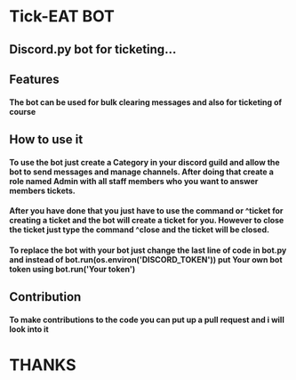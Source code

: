 # Tick-EAT BOT
## Discord.py bot for ticketing...

## Features
#### The bot can be used for bulk clearing messages and also for ticketing of course

## How to use it
#### To use the bot just create a Category in your discord guild and allow the bot to send messages and manage channels. After doing that create a role named Admin with all staff members who you want to answer members tickets.
#### After you have done that you just have to use the command or ^ticket for creating a ticket and the bot will create a ticket for you. However to close the ticket just type the command ^close and the ticket will be closed.
#### To replace the bot with your bot just change the last line of code in bot.py and instead of bot.run(os.environ('DISCORD_TOKEN')) put Your own bot token using bot.run('Your token')
## Contribution
#### To make contributions to the code you can put up a pull request and i will look into it

# THANKS
